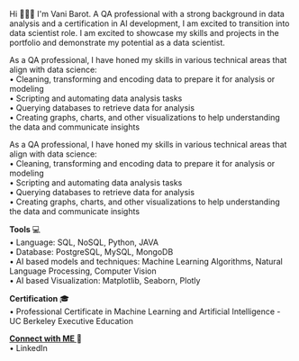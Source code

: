 <p> Hi 🙋🏻‍♀ I'm Vani Barot. A QA professional with a strong background in data analysis and a certification in AI development, I am excited to transition into data scientist role. I am excited to showcase my skills and projects in the portfolio and demonstrate my potential as a data scientist.</p>

 As a QA professional, I have honed my skills in various technical areas that align with data science: <br>
   •	Cleaning, transforming and encoding data to prepare it for analysis or modeling <br>
   •	Scripting and automating data analysis tasks <br>
   •	Querying databases to retrieve data for analysis<br>
   •	Creating graphs, charts, and other visualizations to help understanding the data and communicate insights

As a QA professional, I have honed my skills in various technical areas that align with data science: <br>
   •	Cleaning, transforming and encoding data to prepare it for analysis or modeling <br>
   •	Scripting and automating data analysis tasks <br>
   •	Querying databases to retrieve data for analysis <br>
   •	Creating graphs, charts, and other visualizations to help understanding the data and communicate insights <br>

<strong> Tools </strong> 💻 <br>
   •	Language: SQL, NoSQL, Python, JAVA <br>
   •	Database: PostgreSQL, MySQL, MongoDB <br>
   •	AI based models and techniques: Machine Learning Algorithms, Natural Language Processing, Computer Vision <br>
   •	AI based Visualization: Matplotlib, Seaborn, Plotly <br>

<strong> Certification </strong> 🎓 <br>
   •	Professional Certificate in Machine Learning and Artificial Intelligence - UC Berkeley Executive Education <br>

<strong> <a href="https://www.linkedin.com/in/vani-barot-0501/"> Connect with ME </a> </strong> 👋 <br>
   • LinkedIn 
   


<!--
**vanibarot51/vanibarot51** is a ✨ _special_ ✨ repository because its `README.md` (this file) appears on your GitHub profile.




-->
